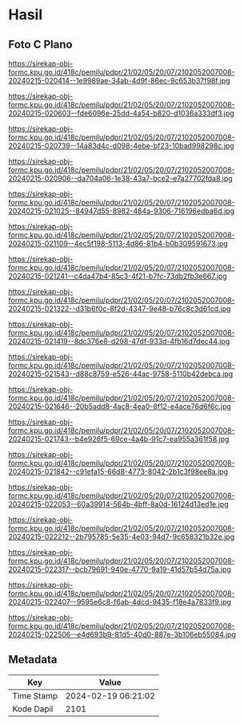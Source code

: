 # Hasil

## Foto C Plano

https://sirekap-obj-formc.kpu.go.id/418c/pemilu/pdpr/21/02/05/20/07/2102052007008-20240215-020414--1e9989ae-34ab-4d9f-86ec-9c653b37f98f.jpg

https://sirekap-obj-formc.kpu.go.id/418c/pemilu/pdpr/21/02/05/20/07/2102052007008-20240215-020603--fde6096e-25dd-4a54-b820-d1036a333df3.jpg

https://sirekap-obj-formc.kpu.go.id/418c/pemilu/pdpr/21/02/05/20/07/2102052007008-20240215-020739--14a83d4c-d098-4ebe-bf23-10bad998298c.jpg

https://sirekap-obj-formc.kpu.go.id/418c/pemilu/pdpr/21/02/05/20/07/2102052007008-20240215-020906--da704a06-1e38-43a7-bce2-e7a27702fda8.jpg

https://sirekap-obj-formc.kpu.go.id/418c/pemilu/pdpr/21/02/05/20/07/2102052007008-20240215-021025--84947d55-8982-484a-9306-716196edba6d.jpg

https://sirekap-obj-formc.kpu.go.id/418c/pemilu/pdpr/21/02/05/20/07/2102052007008-20240215-021109--4ec5f198-5113-4d86-81b4-b0b309591673.jpg

https://sirekap-obj-formc.kpu.go.id/418c/pemilu/pdpr/21/02/05/20/07/2102052007008-20240215-021241--c4da47b4-85c3-4f21-b7fc-73db2fb3e667.jpg

https://sirekap-obj-formc.kpu.go.id/418c/pemilu/pdpr/21/02/05/20/07/2102052007008-20240215-021322--d31b6f0c-8f2d-4347-9e48-b76c8c3d61cd.jpg

https://sirekap-obj-formc.kpu.go.id/418c/pemilu/pdpr/21/02/05/20/07/2102052007008-20240215-021419--8dc376e8-d298-47df-933d-4fb16d7dec44.jpg

https://sirekap-obj-formc.kpu.go.id/418c/pemilu/pdpr/21/02/05/20/07/2102052007008-20240215-021543--d88c8759-e526-44ac-9758-5110b42debca.jpg

https://sirekap-obj-formc.kpu.go.id/418c/pemilu/pdpr/21/02/05/20/07/2102052007008-20240215-021646--20b5add8-4ac8-4ea0-8f12-e4ace76d6f6c.jpg

https://sirekap-obj-formc.kpu.go.id/418c/pemilu/pdpr/21/02/05/20/07/2102052007008-20240215-021743--b4e926f5-69ce-4a4b-91c7-ea955a361f58.jpg

https://sirekap-obj-formc.kpu.go.id/418c/pemilu/pdpr/21/02/05/20/07/2102052007008-20240215-021842--c91efa15-66d8-4773-8042-2b1c3f98ee8a.jpg

https://sirekap-obj-formc.kpu.go.id/418c/pemilu/pdpr/21/02/05/20/07/2102052007008-20240215-022053--60a39914-564b-4bff-8a0d-16124d13ed1e.jpg

https://sirekap-obj-formc.kpu.go.id/418c/pemilu/pdpr/21/02/05/20/07/2102052007008-20240215-022212--2b795785-5e35-4e03-94d7-9c658321b32e.jpg

https://sirekap-obj-formc.kpu.go.id/418c/pemilu/pdpr/21/02/05/20/07/2102052007008-20240215-022317--bcb79691-940e-4770-9a19-41d57b54d75a.jpg

https://sirekap-obj-formc.kpu.go.id/418c/pemilu/pdpr/21/02/05/20/07/2102052007008-20240215-022407--9595e6c8-f6ab-4dcd-9435-f18e4a7833f9.jpg

https://sirekap-obj-formc.kpu.go.id/418c/pemilu/pdpr/21/02/05/20/07/2102052007008-20240215-022506--e4d693b9-81d5-40d0-887e-3b106eb55084.jpg


## Metadata

| Key        | Value               |
| ---------- | ------------------- |
| Time Stamp | 2024-02-19 06:21:02 |
| Kode Dapil | 2101                |



